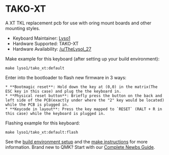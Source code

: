# TAKO-XT	

A XT TKL replacement pcb for use with oring mount boards and other mounting styles. 

* Keyboard Maintainer: [Lyso1](https://github.com/Lyso1)
* Hardware Supported: TAKO-XT
* Hardware Availability: [/u/TheLysol_27](https://www.reddit.com/user/TheLysol_27)

Make example for this keyboard (after setting up your build environment):

    make lyso1/tako_xt:default

Enter into the bootloader to flash new firmware in 3 ways:

	* **Bootmagic reset**: Hold down the key at (0,0) in the matrix(The ESC key in this case) and plug the the keyboard in. 
	* **Physical reset button**: Briefly press the button on the back and left side of the PCB(exactly under where the "2" key would be located) while the PCB is plugged in.
	* **Keycode in layout**: Press the key mapped to `RESET` (RALT + R in this case) while the keyboard is plugged in. 

Flashing example for this keyboard:

    make lyso1/tako_xt:default:flash

See the [build environment setup](https://docs.qmk.fm/#/getting_started_build_tools) and the [make instructions](https://docs.qmk.fm/#/getting_started_make_guide) for more information. Brand new to QMK? Start with our [Complete Newbs Guide](https://docs.qmk.fm/#/newbs).
